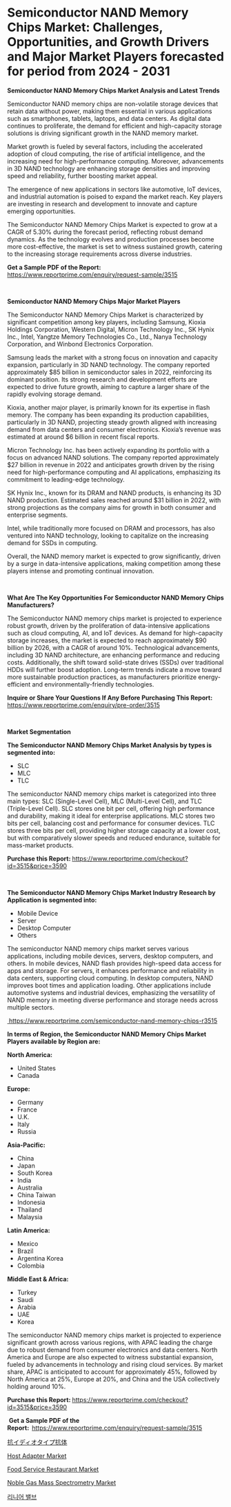 <p><h1>Semiconductor NAND Memory Chips Market: Challenges, Opportunities, and Growth Drivers and Major Market Players forecasted for period from 2024 - 2031</h1></p><p><strong>Semiconductor NAND Memory Chips Market Analysis and Latest Trends</strong></p>
<p><p>Semiconductor NAND memory chips are non-volatile storage devices that retain data without power, making them essential in various applications such as smartphones, tablets, laptops, and data centers. As digital data continues to proliferate, the demand for efficient and high-capacity storage solutions is driving significant growth in the NAND memory market.</p><p>Market growth is fueled by several factors, including the accelerated adoption of cloud computing, the rise of artificial intelligence, and the increasing need for high-performance computing. Moreover, advancements in 3D NAND technology are enhancing storage densities and improving speed and reliability, further boosting market appeal.</p><p>The emergence of new applications in sectors like automotive, IoT devices, and industrial automation is poised to expand the market reach. Key players are investing in research and development to innovate and capture emerging opportunities.</p><p>The Semiconductor NAND Memory Chips Market is expected to grow at a CAGR of 5.30% during the forecast period, reflecting robust demand dynamics. As the technology evolves and production processes become more cost-effective, the market is set to witness sustained growth, catering to the increasing storage requirements across diverse industries.</p></p>
<p><strong>Get a Sample PDF of the Report:&nbsp;</strong> <a href="https://www.reportprime.com/enquiry/request-sample/3515">https://www.reportprime.com/enquiry/request-sample/3515</a></p>
<p>&nbsp;</p>
<p><strong>Semiconductor NAND Memory Chips Major Market Players</strong></p>
<p><p>The Semiconductor NAND Memory Chips Market is characterized by significant competition among key players, including Samsung, Kioxia Holdings Corporation, Western Digital, Micron Technology Inc., SK Hynix Inc., Intel, Yangtze Memory Technologies Co., Ltd., Nanya Technology Corporation, and Winbond Electronics Corporation.</p><p>Samsung leads the market with a strong focus on innovation and capacity expansion, particularly in 3D NAND technology. The company reported approximately $85 billion in semiconductor sales in 2022, reinforcing its dominant position. Its strong research and development efforts are expected to drive future growth, aiming to capture a larger share of the rapidly evolving storage demand.</p><p>Kioxia, another major player, is primarily known for its expertise in flash memory. The company has been expanding its production capabilities, particularly in 3D NAND, projecting steady growth aligned with increasing demand from data centers and consumer electronics. Kioxia’s revenue was estimated at around $6 billion in recent fiscal reports.</p><p>Micron Technology Inc. has been actively expanding its portfolio with a focus on advanced NAND solutions. The company reported approximately $27 billion in revenue in 2022 and anticipates growth driven by the rising need for high-performance computing and AI applications, emphasizing its commitment to leading-edge technology.</p><p>SK Hynix Inc., known for its DRAM and NAND products, is enhancing its 3D NAND production. Estimated sales reached around $31 billion in 2022, with strong projections as the company aims for growth in both consumer and enterprise segments.</p><p>Intel, while traditionally more focused on DRAM and processors, has also ventured into NAND technology, looking to capitalize on the increasing demand for SSDs in computing.</p><p>Overall, the NAND memory market is expected to grow significantly, driven by a surge in data-intensive applications, making competition among these players intense and promoting continual innovation.</p></p>
<p>&nbsp;</p>
<p><strong>What Are The Key Opportunities For Semiconductor NAND Memory Chips Manufacturers?</strong></p>
<p><p>The Semiconductor NAND memory chips market is projected to experience robust growth, driven by the proliferation of data-intensive applications such as cloud computing, AI, and IoT devices. As demand for high-capacity storage increases, the market is expected to reach approximately $90 billion by 2026, with a CAGR of around 10%. Technological advancements, including 3D NAND architecture, are enhancing performance and reducing costs. Additionally, the shift toward solid-state drives (SSDs) over traditional HDDs will further boost adoption. Long-term trends indicate a move toward more sustainable production practices, as manufacturers prioritize energy-efficient and environmentally-friendly technologies.</p></p>
<p><strong>Inquire or Share Your Questions If Any Before Purchasing This Report:</strong> <a href="https://www.reportprime.com/enquiry/pre-order/3515">https://www.reportprime.com/enquiry/pre-order/3515</a></p>
<p>&nbsp;</p>
<p><strong>Market Segmentation</strong></p>
<p><strong>The Semiconductor NAND Memory Chips Market Analysis by types is segmented into:</strong></p>
<p><ul><li>SLC</li><li>MLC</li><li>TLC</li></ul></p>
<p><p>The semiconductor NAND memory chips market is categorized into three main types: SLC (Single-Level Cell), MLC (Multi-Level Cell), and TLC (Triple-Level Cell). SLC stores one bit per cell, offering high performance and durability, making it ideal for enterprise applications. MLC stores two bits per cell, balancing cost and performance for consumer devices. TLC stores three bits per cell, providing higher storage capacity at a lower cost, but with comparatively slower speeds and reduced endurance, suitable for mass-market products.</p></p>
<p><strong>Purchase this Report:&nbsp;</strong><a href="https://www.reportprime.com/checkout?id=3515&price=3590">https://www.reportprime.com/checkout?id=3515&price=3590</a></p>
<p>&nbsp;</p>
<p><strong>The Semiconductor NAND Memory Chips Market Industry Research by Application is segmented into:</strong></p>
<p><ul><li>Mobile Device</li><li>Server</li><li>Desktop Computer</li><li>Others</li></ul></p>
<p><p>The semiconductor NAND memory chips market serves various applications, including mobile devices, servers, desktop computers, and others. In mobile devices, NAND flash provides high-speed data access for apps and storage. For servers, it enhances performance and reliability in data centers, supporting cloud computing. In desktop computers, NAND improves boot times and application loading. Other applications include automotive systems and industrial devices, emphasizing the versatility of NAND memory in meeting diverse performance and storage needs across multiple sectors.</p></p>
<p><a href="https://www.reportprime.com/semiconductor-nand-memory-chips-r3515">&nbsp;https://www.reportprime.com/semiconductor-nand-memory-chips-r3515</a></p>
<p><strong>In terms of Region, the Semiconductor NAND Memory Chips Market Players available by Region are:</strong></p>
<p>
    <p> <strong> North America: </strong>
        <ul>
            <li>United States</li>
            <li>Canada</li>
        </ul>
        </p> 
    <p> <strong> Europe: </strong>
        <ul>
            <li>Germany</li>
            <li>France</li>
            <li>U.K.</li>
            <li>Italy</li>
            <li>Russia</li>
        </ul>
        </p> 
    <p> <strong> Asia-Pacific: </strong>
        <ul>
            <li>China</li>
            <li>Japan</li>
            <li>South Korea</li>
            <li>India</li>
            <li>Australia</li>
            <li>China Taiwan</li>
            <li>Indonesia</li>
            <li>Thailand</li>
            <li>Malaysia</li>
        </ul>
        </p> 
    <p> <strong> Latin America: </strong>
        <ul>
            <li>Mexico</li>
            <li>Brazil</li>
            <li>Argentina Korea</li>
            <li>Colombia</li>
        </ul>
        </p> 
    <p> <strong> Middle East & Africa: </strong>
        <ul>
            <li>Turkey</li>
            <li>Saudi</li>
            <li>Arabia</li>
            <li>UAE</li>
            <li>Korea</li>
        </ul>
    </p>
    </p>
<p><p>The semiconductor NAND memory chips market is projected to experience significant growth across various regions, with APAC leading the charge due to robust demand from consumer electronics and data centers. North America and Europe are also expected to witness substantial expansion, fueled by advancements in technology and rising cloud services. By market share, APAC is anticipated to account for approximately 45%, followed by North America at 25%, Europe at 20%, and China and the USA collectively holding around 10%.</p></p>
<p><strong>Purchase this Report: </strong><a href="https://www.reportprime.com/checkout?id=3515&price=3590">https://www.reportprime.com/checkout?id=3515&price=3590</a></p>
<p>&nbsp;<strong>Get a Sample PDF of the Report:&nbsp;&nbsp;</strong><a href="https://www.reportprime.com/enquiry/request-sample/3515">https://www.reportprime.com/enquiry/request-sample/3515</a></p>
<p><strong></strong></p>
<p><p><a href="https://medium.com/@titusboyer1/%E3%82%B0%E3%83%AD%E3%83%BC%E3%83%90%E3%83%AB%E3%83%9E%E3%83%BC%E3%82%B1%E3%83%83%E3%83%88%E3%83%91%E3%83%AB%E3%82%B9-2024%E5%B9%B4%E3%81%8B%E3%82%892031%E5%B9%B4%E3%81%BE%E3%81%A7%E3%81%AE%E6%8A%97%E3%82%A2%E3%82%A4%E3%83%87%E3%82%A3%E3%82%AA%E3%82%BF%E3%82%A4%E3%83%97%E6%8A%97%E4%BD%93%E5%B8%82%E5%A0%B4%E3%81%AE%E3%83%88%E3%83%AC%E3%83%B3%E3%83%89%E3%81%A8%E6%88%90%E9%95%B7%E5%88%86%E6%9E%90%E4%BA%88%E6%B8%AC-d78fba9a0a4d">抗イディオタイプ抗体</a></p><p><a href="https://github.com/santosh758595/Market-Research-Report-List-6/blob/main/host-adapter-market.md">Host Adapter Market</a></p><p><a href="https://www.linkedin.com/pulse/food-service-restaurant-market-share-analysis-growth-trends-e1g5e?trackingId=J4QcIxauSEqlisL9KUqFhA%3D%3D">Food Service Restaurant Market</a></p><p><a href="https://www.linkedin.com/pulse/noble-gas-mass-spectrometry-market-emerging-trends-future-kvrge?trackingId=pKetfeSDRkeMEXHbg7QQQQ%3D%3D">Noble Gas Mass Spectrometry Market</a></p><p><a href="https://medium.com/@orethamorq3j0/%EC%A7%81%EC%84%A0-%EB%B0%B8%EB%B8%8C-%EC%8B%9C%EC%9E%A5%EC%9D%98-%EB%AF%B8%EB%9E%98-%EA%B8%80%EB%A1%9C%EB%B2%8C-%EC%8B%9C%EC%9E%A5-%EC%A0%84%EB%A7%9D-%EB%B0%8F-%EC%8B%9C%EC%9E%A5-%EB%8F%99%ED%96%A5-2024-2031-c690c0cfbf03">리니어 밸브</a></p></p>